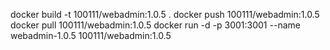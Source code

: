 docker build -t 100111/webadmin:1.0.5 .
docker push 100111/webadmin:1.0.5
docker pull 100111/webadmin:1.0.5
docker run -d -p 3001:3001 --name webadmin-1.0.5 100111/webadmin:1.0.5